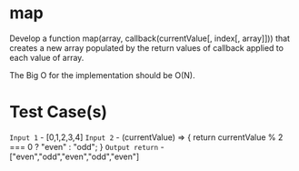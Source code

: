 # map

Develop a function map(array, callback(currentValue[, index[, array]])) that creates a new array
populated by the return values of callback applied to each value of array.

The Big O for the implementation should be O(N).

# Test Case(s)

`Input 1` - [0,1,2,3,4]
`Input 2` - (currentValue) => { return currentValue % 2 === 0 ? "even" : "odd"; }
`Output return` - ["even","odd","even","odd","even"]

